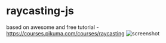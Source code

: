 # raycasting-js
based on awesome and free tutorial - https://courses.pikuma.com/courses/raycasting
![screenshot](https://user-images.githubusercontent.com/2503289/27006798-32a4af54-4df3-11e7-88fb-61e72023e689.gif)
